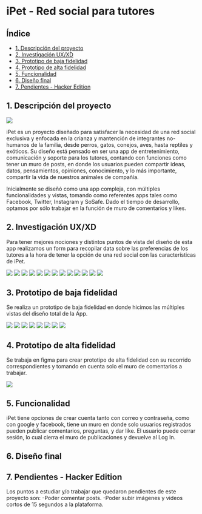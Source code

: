 # iPet - Red social para tutores

## Índice

* [1. Descripción del proyecto](#1-descripción-del-proyecto)
* [2. Investigación UX/XD ](#2-Investigación-UX/XD)
* [3. Prototipo de baja fidelidad](#3-prototipo-de-baja-fidelidad)
* [4. Prototipo de alta fidelidad](#4-prototipo-de-alta-fidelidad)
* [5. Funcionalidad](#5-cfuncionalidad)
* [6. Diseño final](#6-Diseño-Final)
* [7. Pendientes - Hacker Edition](#7-Pendientes)

## 1. Descripción del proyecto
![](/imgreadme/Logo.png)

iPet es un proyecto diseñado para satisfacer la necesidad de una red social exclusiva y enfocada en la crianza y mantención de integrantes no-humanos de la familia, desde perros, gatos, conejos, aves, hasta reptiles y exóticos. Su diseño está pensado en ser una app de entretenimiento, comunicación y soporte para los tutores, contando con funciones como tener un muro de posts, en donde los usuarios pueden compartir ideas, datos, pensamientos, opiniones, conocimiento, y lo más importante, compartir la vida de nuestros animales de compañía.

Inicialmente se diseñó como una app compleja, con múltiples funcionalidades y vistas, tomando como referentes apps tales como Facebook, Twitter, Instagram y SoSafe. Dado el tiempo de desarrollo, optamos por sólo trabajar en la función de muro de comentarios y likes.

## 2. Investigación UX/XD 

Para tener mejores nociones y distintos puntos de vista del diseño de esta app realizamos un form para recopilar data sobre las preferencias de los tutores a la hora de tener la opción de una red social con las características de iPet.

![](/imgreadme/p1.png) ![](/imgreadme/p2.png) ![](/imgreadme/p3.png) ![](/imgreadme/p4.png) 
![](/imgreadme/p5.png) 
![](/imgreadme/p6.png) ![](/imgreadme/p7.png) ![](/imgreadme/p8.png) ![](/imgreadme/p9.png) ![](/imgreadme/p11.png) ![](/imgreadme/p1.png) ![](/imgreadme/12.png) ![](/imgreadme/p13.png)


## 3. Prototipo de baja fidelidad

Se realiza un prototipo de baja fidelidad en donde hicimos las múltiples vistas del diseño total de la App.

![](/imgreadme/pag1.jpg) ![](/imgreadme/pag2.jpg) ![](/imgreadme/pag3.jpg) ![](/imgreadme/pag4.jpg) ![](/imgreadme/pag5.jpg) ![](/imgreadme/pag6.jpg) ![](/imgreadme/pag7.jpg) ![](/imgreadme/pag8.jpg)

## 4. Prototipo de alta fidelidad

Se trabaja en figma para crear prototipo de alta fidelidad con su recorrido correspondientes y tomando en cuenta solo el muro de comentarios a trabajar. 

![](/imgreadme/figma.png)

## 5. Funcionalidad

iPet tiene opciones de crear cuenta tanto con correo y contraseña, como con google y facebook, tiene un muro en donde solo usuarios registrados pueden publicar comentarios, preguntas, y dar like. El usuario puede cerrar sesión, lo cual cierra el muro de publicaciones y devuelve al Log In.


## 6. Diseño final



## 7. Pendientes - Hacker Edition

Los puntos a estudiar y/o trabajar que quedaron pendientes de este proyecto son:
-Poder comentar posts.
-Poder subir imágenes y videos cortos de 15 segundos a la plataforma.
